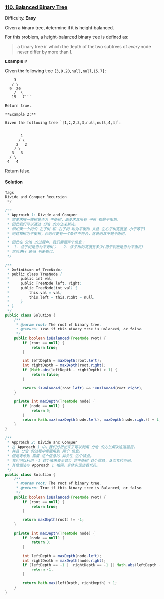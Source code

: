 ### [110\. Balanced Binary Tree](https://leetcode.com/problems/balanced-binary-tree/description/)

Difficulty: **Easy**



Given a binary tree, determine if it is height-balanced.

For this problem, a height-balanced binary tree is defined as:

> a binary tree in which the depth of the two subtrees of _every_ node never differ by more than 1.

**Example 1:**

Given the following tree `[3,9,20,null,null,15,7]`:

```text
    3
   / \
  9  20
    /  \
   15   7```

Return true.  

**Example 2:**

Given the following tree `[1,2,2,3,3,null,null,4,4]`:


       1
      / \
     2   2
    / \
   3   3
  / \
 4   4
```

Return false.



#### Solution


```java
Tags
Divide and Conquer Recursion
 */

/**
 * Approach 1: Divide and Conquer
 * 需要求解一棵树是否为 平衡树，即要求其所有 子树 都是平衡树。
 * 因此我们可以通过 分治 的方法来解决。
 * 即如果一个树的 左子树 和 右子树 均为平衡树 并且 左右子树高度差 小于等于1
 * 则这棵树为平衡树，否则只要有一个条件不符合，就说明其不是平衡树。
 *
 * 因此在 分治 的过程中，我们需要两个信息：
 *  1. 该子树是否为平衡树；   2. 该子树的高度是多少(用于判断是否为平衡树)
 * 然后进行 递归 判断即可。
 */

/**
 * Definition of TreeNode:
 * public class TreeNode {
 *     public int val;
 *     public TreeNode left, right;
 *     public TreeNode(int val) {
 *         this.val = val;
 *         this.left = this.right = null;
 *     }
 * }
 */
public class Solution {
    /**
     * @param root: The root of binary tree.
     * @return: True if this Binary tree is Balanced, or false.
     */
    public boolean isBalanced(TreeNode root) {
        if (root == null) {
            return true;
        }

        int leftDepth = maxDepth(root.left);
        int rightDepth = maxDepth(root.right);
        if (Math.abs(leftDepth - rightDepth) > 1) {
            return false;
        }

        return isBalanced(root.left) && isBalanced(root.right);
    }

    private int maxDepth(TreeNode node) {
        if (node == null) {
            return 0;
        }
        return Math.max(maxDepth(node.left), maxDepth(node.right)) + 1;
    }
}

/**
 * Approach 2: Divide anc Conquer
 * 在 Approach 1 中，我们分析出来了可以利用 分治 的方法解决这道题目。
 * 并且 分治 的过程中需要用到 两个 信息。
 * 但是考虑到 高度 这个信息的 非负性 这个特点。
 * 我们可以利用 -1 这个值来表示其为 非平衡树 这个信息，从而节约空间。
 * 其他做法与 Approach 1 相同，具体实现请看代码。
 */
public class Solution {
    /**
     * @param root: The root of binary tree.
     * @return: True if this Binary tree is Balanced, or false.
     */
    public boolean isBalanced(TreeNode root) {
        if (root == null) {
            return true;
        }

        return maxDepth(root) != -1;
    }

    private int maxDepth(TreeNode node) {
        if (node == null) {
            return 0;
        }

        int leftDepth = maxDepth(node.left);
        int rightDepth = maxDepth(node.right);
        if (leftDepth == -1 || rightDepth == -1 || Math.abs(leftDepth - rightDepth) > 1) {
            return -1;
        }

        return Math.max(leftDepth, rightDepth) + 1;
    }
}
```
